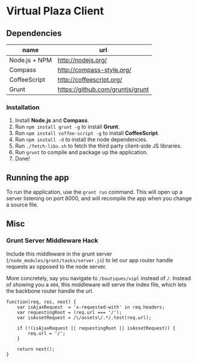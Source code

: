 
# Virtual Plaza Client

## Dependencies

name          | url
--------------|-----------------------------------
Node.js + NPM | http://nodejs.org/
Compass       | http://compass-style.org/
CoffeeScript  | http://coffeescript.org/
Grunt         | https://github.com/gruntjs/grunt


### Installation

1. Install **Node.js** and **Compass**.
2. Run `npm install grunt -g` to install **Grunt**.
3. Run `npm install coffee-script -g` to install **CoffeeScript**.
4. Run `npm install -d` to install the node dependencies.
5. Run `./fetch-libs.sh` to fetch the third party client-side JS libraries.
6. Run `grunt` to compile and package up the application.
7. Done!


## Running the app

To run the application, use the `grunt run` command. This will open up a
server listening on port 8000, and will recompile the app when you change
a source file.


## Misc

### Grunt Server Middleware Hack

Include this middleware in the grunt server (`/node_modules/grunt/tasks/server.js`)
to let our app router handle requests as opposed to the node server.

More concretely, say you navigate to `/boutiques/vipl` instead of `/`. Instead of
showing you a `404`, this middleware will serve the index file, which lets the
backbone router handle the url.

    function(req, res, next) {
        var isAjaxRequest  = 'x-requested-with' in req.headers;
        var requestingRoot = (req.url === '/');
        var isAssetRequest = /\/assets\/.*/.test(req.url);

        if (!(isAjaxRequest || requestingRoot || isAssetRequest)) {
            req.url = '/';
        }

        return next();
    }
